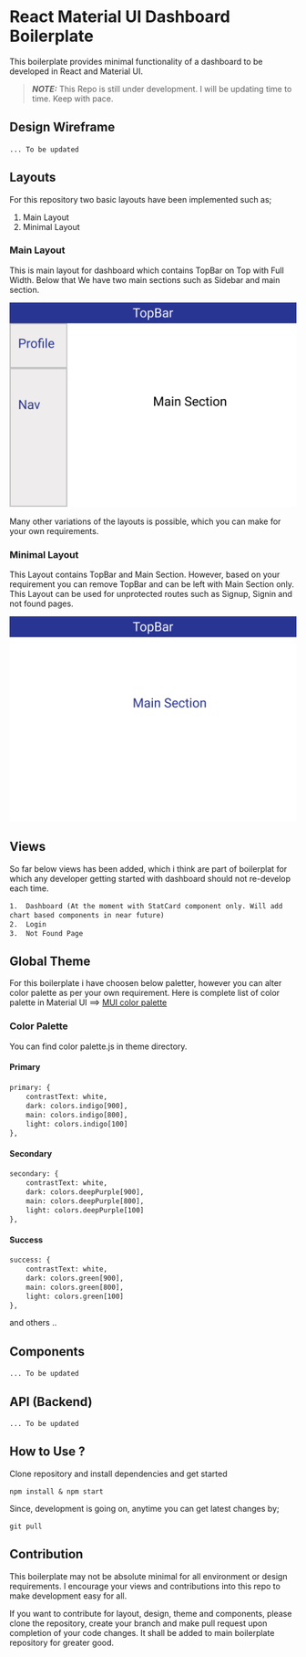# React Material UI Dashboard Boilerplate

This boilerplate provides minimal functionality of a dashboard to be developed in React and Material UI. 

> **_NOTE:_** This Repo is still under development. I will be updating time to time. Keep with pace.
## Design Wireframe 
    ... To be updated 
## Layouts
For this repository two basic layouts have been implemented such as;
1.  Main Layout
2.  Minimal Layout

### Main Layout 
This is main layout for dashboard which contains TopBar on Top with Full Width. Below that We have two main sections such as Sidebar and main section.

![](./public/assets/images/main-layout.png)

Many other variations of the layouts is possible, which you can make for your own requirements.

### Minimal Layout 

This Layout contains TopBar and Main Section. However, based on your requirement you can remove TopBar and can be left with Main Section only. This Layout can be used for unprotected routes such as Signup, Signin and not found pages. 

![](./public/assets/images/minimal-layout.png)

## Views
So far below views has been added, which i think are part of boilerplat for which any developer getting started with dashboard should not re-develop each time.

    1.  Dashboard (At the moment with StatCard component only. Will add chart based components in near future)
    2.  Login 
    3.  Not Found Page

## Global Theme 

For this boilerplate i have choosen below paletter, however you can alter color palette as per your own requirement. Here is complete list of color palette in Material UI  ==> [MUI color palette](https://material-ui.com/customization/color/#color)

### Color Palette

You can find color palette.js in theme directory.

#### Primary 
    primary: {
        contrastText: white,
        dark: colors.indigo[900],
        main: colors.indigo[800],
        light: colors.indigo[100]
    },
#### Secondary 
    secondary: {
        contrastText: white,
        dark: colors.deepPurple[900],
        main: colors.deepPurple[800],
        light: colors.deepPurple[100]
    },
#### Success 
    success: {
        contrastText: white,
        dark: colors.green[900],
        main: colors.green[800],
        light: colors.green[100]
    },
and others ..
## Components

    ... To be updated

## API (Backend)

    ... To be updated

## How to Use ?

Clone repository and install dependencies and get started

```
npm install & npm start
```

Since, development is going on, anytime you can get latest changes by;
```
git pull
```

## Contribution

This boilerplate may not be absolute minimal for all environment or design requirements. I encourage your views and contributions into this repo to make development easy for all.

If you want to contribute for layout, design, theme and components, please clone the repository, create your branch and make pull request upon completion of your code changes. It shall be added to main boilerplate repository for greater good.
